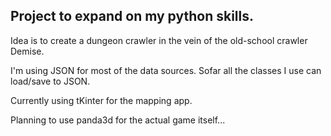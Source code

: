 **Project to expand on my python skills.**
--
Idea is to create a dungeon crawler in the vein of the old-school crawler Demise.

I'm using JSON for most of the data sources. Sofar all the classes I use can load/save to JSON.

Currently using tKinter for the mapping app.

Planning to use panda3d for the actual game itself...